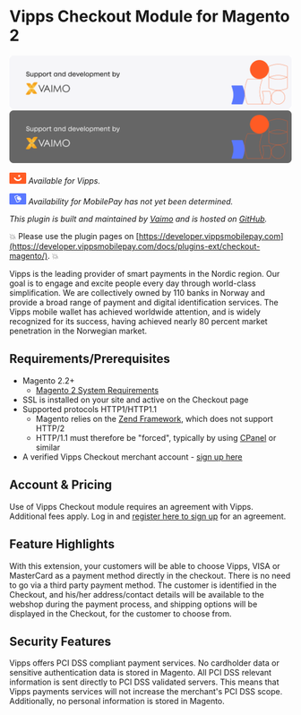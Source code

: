 <!-- START_METADATA
---
title: Vipps Checkout Module for Magento 2
sidebar_position: 1
pagination_next: null
pagination_prev: null
---
END_METADATA -->

# Vipps Checkout Module for Magento 2

![Support and development by Vaimo ](./docs/images/vaimo.svg#gh-light-mode-only)![Support and development by Vaimo](./docs/images/vaimo_dark.svg#gh-dark-mode-only)

![Vipps](./docs/images/vipps.png) *Available for Vipps.*

![MobilePay](./docs/images/mp.png) *Availability for MobilePay has not yet been determined.*


*This plugin is built and maintained by [Vaimo](https://www.vaimo.com/) and is hosted on [GitHub](https://github.com/vippsas/vipps-checkout-magento).*

<!-- START_COMMENT -->
💥 Please use the plugin pages on [https://developer.vippsmobilepay.com](https://developer.vippsmobilepay.com/docs/plugins-ext/checkout-magento/). 💥
<!-- END_COMMENT -->
Vipps is the leading provider of smart payments in the Nordic region. Our goal is to engage and excite people every day through world-class simplification. We are collectively owned by 110 banks in Norway and provide a broad range of payment and digital identification services. The Vipps mobile wallet has achieved worldwide attention, and is widely recognized for its success, having achieved nearly 80 percent market penetration in the Norwegian market.

## Requirements/Prerequisites

* Magento 2.2+
  * [Magento 2 System Requirements](http://devdocs.magento.com/magento-system-requirements.html)
* SSL is installed on your site and active on the Checkout page
* Supported protocols HTTP1/HTTP1.1
  * Magento relies on the [Zend Framework](https://framework.zend.com), which does not support HTTP/2
  * HTTP/1.1 must therefore be "forced", typically by using [CPanel](https://documentation.cpanel.net/display/EA4/Apache+Module%3A+HTTP2) or similar
* A verified Vipps Checkout merchant account - [sign up here](https://portal.vippsmobilepay.com/register/vippscheckout)

## Account & Pricing

Use of Vipps Checkout module requires an agreement with Vipps. Additional fees apply.
Log in and [register here to sign up](https://portal.vippsmobilepay.com/register/vippscheckout) for an agreement.

## Feature Highlights

With this extension, your customers will be able to choose Vipps, VISA or MasterCard as a payment method directly in the checkout. There is no need to go via a third party payment method. The customer is identified in the Checkout, and his/her address/contact details will be available to the webshop during the payment process, and shipping options will be displayed in the Checkout, for the customer to choose from.

## Security Features

Vipps offers PCI DSS compliant payment services. No cardholder data or sensitive authentication data is stored in Magento. All PCI DSS relevant information is sent directly to PCI DSS validated servers. This means that Vipps payments services will not increase the merchant's PCI DSS scope. Additionally, no personal information is stored in Magento.
